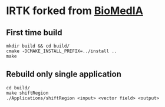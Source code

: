 IRTK forked from [BioMedIA](https://github.com/BioMedIA/IRTK)
=========================

First time build
----------------
```
mkdir build && cd build/
cmake -DCMAKE_INSTALL_PREFIX=../install ..
make
```

Rebuild only single application
----------------------------
```
cd build/
make shiftRegion
./Applications/shiftRegion <input> <vector field> <output>
```
